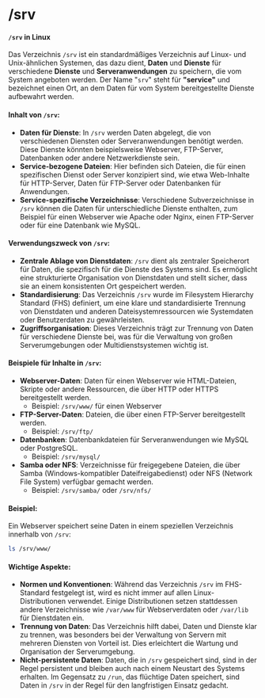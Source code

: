 # /srv

#### `/srv` in Linux

Das Verzeichnis `/srv` ist ein standardmäßiges Verzeichnis auf Linux- und Unix-ähnlichen Systemen, das dazu dient, **Daten** und **Dienste** für verschiedene **Dienste** und **Serveranwendungen** zu speichern, die vom System angeboten werden. Der Name "`srv`" steht für **"service"** und bezeichnet einen Ort, an dem Daten für vom System bereitgestellte Dienste aufbewahrt werden.

#### Inhalt von `/srv`:

* **Daten für Dienste**: In `/srv` werden Daten abgelegt, die von verschiedenen Diensten oder Serveranwendungen benötigt werden. Diese Dienste könnten beispielsweise Webserver, FTP-Server, Datenbanken oder andere Netzwerkdienste sein.
* **Service-bezogene Dateien**: Hier befinden sich Dateien, die für einen spezifischen Dienst oder Server konzipiert sind, wie etwa Web-Inhalte für HTTP-Server, Daten für FTP-Server oder Datenbanken für Anwendungen.
* **Service-spezifische Verzeichnisse**: Verschiedene Subverzeichnisse in `/srv` können die Daten für unterschiedliche Dienste enthalten, zum Beispiel für einen Webserver wie Apache oder Nginx, einen FTP-Server oder für eine Datenbank wie MySQL.

#### Verwendungszweck von `/srv`:

* **Zentrale Ablage von Dienstdaten**: `/srv` dient als zentraler Speicherort für Daten, die spezifisch für die Dienste des Systems sind. Es ermöglicht eine strukturierte Organisation von Dienstdaten und stellt sicher, dass sie an einem konsistenten Ort gespeichert werden.
* **Standardisierung**: Das Verzeichnis `/srv` wurde im Filesystem Hierarchy Standard (FHS) definiert, um eine klare und standardisierte Trennung von Dienstdaten und anderen Dateisystemressourcen wie Systemdaten oder Benutzerdaten zu gewährleisten.
* **Zugriffsorganisation**: Dieses Verzeichnis trägt zur Trennung von Daten für verschiedene Dienste bei, was für die Verwaltung von großen Serverumgebungen oder Multidienstsystemen wichtig ist.

#### Beispiele für Inhalte in `/srv`:

* **Webserver-Daten**: Daten für einen Webserver wie HTML-Dateien, Skripte oder andere Ressourcen, die über HTTP oder HTTPS bereitgestellt werden.
  * Beispiel: `/srv/www/` für einen Webserver
* **FTP-Server-Daten**: Dateien, die über einen FTP-Server bereitgestellt werden.
  * Beispiel: `/srv/ftp/`
* **Datenbanken**: Datenbankdateien für Serveranwendungen wie MySQL oder PostgreSQL.
  * Beispiel: `/srv/mysql/`
* **Samba oder NFS**: Verzeichnisse für freigegebene Dateien, die über Samba (Windows-kompatibler Dateifreigabedienst) oder NFS (Network File System) verfügbar gemacht werden.
  * Beispiel: `/srv/samba/` oder `/srv/nfs/`

#### Beispiel:

Ein Webserver speichert seine Daten in einem speziellen Verzeichnis innerhalb von `/srv`:

```bash
ls /srv/www/
```

#### Wichtige Aspekte:

* **Normen und Konventionen**: Während das Verzeichnis `/srv` im FHS-Standard festgelegt ist, wird es nicht immer auf allen Linux-Distributionen verwendet. Einige Distributionen setzen stattdessen andere Verzeichnisse wie `/var/www` für Webserverdaten oder `/var/lib` für Dienstdaten ein.
* **Trennung von Daten**: Das Verzeichnis hilft dabei, Daten und Dienste klar zu trennen, was besonders bei der Verwaltung von Servern mit mehreren Diensten von Vorteil ist. Dies erleichtert die Wartung und Organisation der Serverumgebung.
* **Nicht-persistente Daten**: Daten, die in `/srv` gespeichert sind, sind in der Regel persistent und bleiben auch nach einem Neustart des Systems erhalten. Im Gegensatz zu `/run`, das flüchtige Daten speichert, sind Daten in `/srv` in der Regel für den langfristigen Einsatz gedacht.
